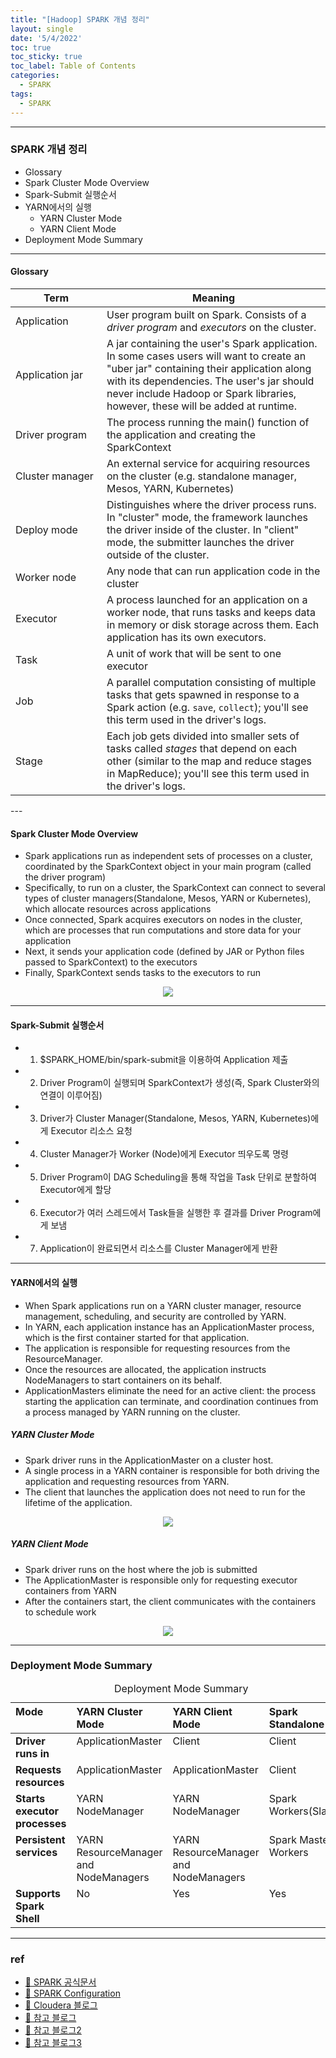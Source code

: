 ```yaml
---
title: "[Hadoop] SPARK 개념 정리"
layout: single
date: '5/4/2022'
toc: true
toc_sticky: true
toc_label: Table of Contents
categories:
  - SPARK
tags:
  - SPARK
---
```


---
### SPARK 개념 정리
* Glossary
* Spark Cluster Mode Overview
* Spark-Submit 실행순서
* YARN에서의 실행
  * YARN Cluster Mode
  * YARN Client Mode
* Deployment Mode Summary

---

#### Glossary
<table class="table">
  <thead>
    <tr><th style="width: 130px;">Term</th><th>Meaning</th></tr>
  </thead>
  <tbody>
    <tr>
      <td>Application</td>
      <td>User program built on Spark. Consists of a <em>driver program</em> and <em>executors</em> on the cluster.</td>
    </tr>
    <tr>
      <td>Application jar</td>
      <td>
        A jar containing the user's Spark application. In some cases users will want to create
        an "uber jar" containing their application along with its dependencies. The user's jar
        should never include Hadoop or Spark libraries, however, these will be added at runtime.
      </td>
    </tr>
    <tr>
      <td>Driver program</td>
      <td>The process running the main() function of the application and creating the SparkContext</td>
    </tr>
    <tr>
      <td>Cluster manager</td>
      <td>An external service for acquiring resources on the cluster (e.g. standalone manager, Mesos, YARN, Kubernetes)</td>
    </tr>
    <tr>
      <td>Deploy mode</td>
      <td>Distinguishes where the driver process runs. In "cluster" mode, the framework launches
        the driver inside of the cluster. In "client" mode, the submitter launches the driver
        outside of the cluster.</td>
    </tr>
    <tr>
      <td>Worker node</td>
      <td>Any node that can run application code in the cluster</td>
    </tr>
    <tr>
      <td>Executor</td>
      <td>A process launched for an application on a worker node, that runs tasks and keeps data in memory
        or disk storage across them. Each application has its own executors.</td>
    </tr>
    <tr>
      <td>Task</td>
      <td>A unit of work that will be sent to one executor</td>
    </tr>
    <tr>
      <td>Job</td>
      <td>A parallel computation consisting of multiple tasks that gets spawned in response to a Spark action
        (e.g. <code>save</code>, <code>collect</code>); you'll see this term used in the driver's logs.</td>
    </tr>
    <tr>
      <td>Stage</td>
      <td>Each job gets divided into smaller sets of tasks called <em>stages</em> that depend on each other
        (similar to the map and reduce stages in MapReduce); you'll see this term used in the driver's logs.</td>
    </tr>
  </tbody>
</table>
---

#### Spark Cluster Mode Overview
* Spark applications run as independent sets of processes on a cluster, coordinated by the SparkContext object in your main program (called the driver program)
* Specifically, to run on a cluster, the SparkContext can connect to several types of cluster managers(Standalone, Mesos, YARN or Kubernetes), which allocate resources across applications
* Once connected, Spark acquires executors on nodes in the cluster, which are processes that run computations and store data for your application
* Next, it sends your application code (defined by JAR or Python files passed to SparkContext) to the executors
* Finally, SparkContext sends tasks to the executors to run

<p align="center">
    <img src="/img/data_engineering/spark/spark_cluster.png" align="center">
</p>

---

#### Spark-Submit 실행순서
* 1) $SPARK_HOME/bin/spark-submit을 이용하여 Application 제출
* 2) Driver Program이 실행되며 SparkContext가 생성(즉, Spark Cluster와의 연결이 이루어짐)
* 3) Driver가 Cluster Manager(Standalone, Mesos, YARN, Kubernetes)에게 Executor 리소스 요청
* 4) Cluster Manager가 Worker (Node)에게 Executor 띄우도록 명령
* 5) Driver Program이 DAG Scheduling을 통해 작업을 Task 단위로 분할하여 Executor에게 할당
* 6) Executor가 여러 스레드에서 Task들을 실행한 후 결과를 Driver Program에게 보냄
* 7) Application이 완료되면서 리소스를 Cluster Manager에게 반환

---

#### YARN에서의 실행
* When Spark applications run on a YARN cluster manager, resource management, scheduling, and security are controlled by YARN.
* In YARN, each application instance has an ApplicationMaster process, which is the first container started for that application.
* The application is responsible for requesting resources from the ResourceManager. 
* Once the resources are allocated, the application instructs NodeManagers to start containers on its behalf. 
* ApplicationMasters eliminate the need for an active client: the process starting the application can terminate, and coordination continues from a process managed by YARN running on the cluster.

##### YARN Cluster Mode
* Spark driver runs in the ApplicationMaster on a cluster host.
* A single process in a YARN container is responsible for both driving the application and requesting resources from YARN. 
* The client that launches the application does not need to run for the lifetime of the application.

<p align="center">
    <img src="/img/data_engineering/spark/spark_yarn_cluster.png" align="center">
</p>

##### YARN Client Mode
* Spark driver runs on the host where the job is submitted
* The ApplicationMaster is responsible only for requesting executor containers from YARN
* After the containers start, the client communicates with the containers to schedule work

<p align="center">
    <img src="/img/data_engineering/spark/spark_yarn_client.png" align="center">
</p>

---

### Deployment Mode Summary

<table id="deployment_modes__table_qqq_pbf_2s" class="table">
<caption xmlns="http://www.w3.org/1999/xhtml"><span class="tablecap"><span class="tablecap">Deployment Mode Summary</span></span></caption>
<thead class="thead" align="left">
<tr class="row">
<th class="entry" valign="top" id="d4066467e111">Mode</th>
<th class="entry" valign="top" id="d4066467e117">YARN Cluster Mode</th>
<th class="entry" valign="top" id="d4066467e114">YARN Client Mode</th>
<th class="entry" valign="top" id="d4066467e117">Spark Standalone</th>
</tr>
</thead>
<tbody class="tbody">
<tr class="row">
<td class="entry" valign="top" headers="d4066467e111"><strong class="ph b">Driver runs in</strong></td>
<td class="entry" valign="top" headers="d4066467e117">ApplicationMaster</td>
<td class="entry" valign="top" headers="d4066467e114">Client</td>
<td class="entry" valign="top" headers="d4066467e114">Client</td>
</tr>
<tr class="row">
<td class="entry" valign="top" headers="d4066467e111"><strong class="ph b">Requests resources</strong></td>
<td class="entry" valign="top" headers="d4066467e117">ApplicationMaster</td>
<td class="entry" valign="top" headers="d4066467e114">ApplicationMaster</td>
<td class="entry" valign="top" headers="d4066467e114">Client</td>
</tr>
<tr class="row">
<td class="entry" valign="top" headers="d4066467e111"><strong class="ph b">Starts executor processes</strong></td>
<td class="entry" valign="top" headers="d4066467e117">YARN NodeManager</td>
<td class="entry" valign="top" headers="d4066467e114">YARN NodeManager</td>
<td class="entry" valign="top" headers="d4066467e114">Spark Workers(Slaves)</td>
</tr>
<tr class="row">
<td class="entry" valign="top" headers="d4066467e111"><strong class="ph b">Persistent services</strong></td>
<td class="entry" valign="top" headers="d4066467e114">YARN ResourceManager and NodeManagers</td>
<td class="entry" valign="top" headers="d4066467e117">YARN ResourceManager and NodeManagers</td>
<td class="entry" valign="top" headers="d4066467e117">Spark Masters & Workers</td>
</tr>
<tr class="row">
<td class="entry" valign="top" headers="d4066467e111"><strong class="ph b">Supports Spark Shell</strong></td>
<td class="entry" valign="top" headers="d4066467e117">No</td>
<td class="entry" valign="top" headers="d4066467e114">Yes</td>
<td class="entry" valign="top" headers="d4066467e114">Yes</td>
</tr>
</tbody>
</table>

---

### ref
* [🔗 SPARK 공식문서](https://spark.apache.org/docs/latest/cluster-overview.html)
* [🔗 SPARK Configuration](https://spark.apache.org/docs/latest/configuration.html)
* [🔗 Cloudera 블로그](https://docs.cloudera.com/documentation/enterprise/latest/topics/cdh_ig_running_spark_on_yarn.html)
* [🔗 참고 블로그](https://12bme.tistory.com/437)
* [🔗 참고 블로그2](http://incredible.ai/spark/2016/02/11/Spark-YARN-Cluster/)
* [🔗 참고 블로그3](https://paranwater.tistory.com/417)
